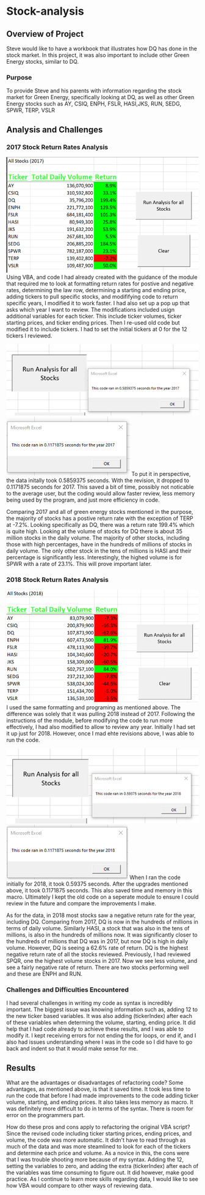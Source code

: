 # Stock-analysis

## Overview of Project
Steve would like to have a workbook that illustrates how DQ has done in the stock market. In this project, it was also important to include other Green Energy stocks, similar to DQ.
### Purpose
To provide Steve and his parents with information regarding the stock market for Green Energy, specifically looking at DQ, as well as other Green Energy stocks such as AY, CSIQ, ENPH, FSLR, HASI,JKS, RUN, SEDG, SPWR, TERP, VSLR

## Analysis and Challenges
### 2017 Stock Return Rates Analysis
![Resources/VBA_Challenge_2017.png](Resources/VBA_Challenge_2017.png) 
Using VBA, and code I had already created with the guidance of the module that required me to look at formatting return rates for postive and negative rates, determining the law row, determining a starting and ending price, adding tickers to pull specific stocks, and modififying code to return specific years, I modified it to work faster. I had also set up a pop up that asks which year I want to review. The modifications included usign additional variables for each ticker. This include ticker volumes, ticker starting prices, and ticker ending prices. Then I re-used old code but modified it to include tickers. I had to set the initial tickers at 0 for the 12 tickers I reviewed.

![Resources/Initial_2017_Speed.png](Resources/Initial_2017_Speed.png) ![Resources/Revised_2017_Speed.png](Resources/Revised_2017_Speed.png) 
To put it in perspective, the data initally took 0.5859375 seconds. With the revision, it dropped to 0.1171875 seconds for 2017. This saved a bit of time, possibly not noticable to the average user, but the coding would allow faster review, less memory being used by the program, and just more efficiency in code.

Comparing 2017 and all of green energy stocks mentioned in the purpose, the majority of stocks has a postive return rate with the exception of TERP at -7.2%.
Looking specifically as DQ, there was a return rate 199.4% which is quite high. Looking at the volume of stocks for DQ there is about 35 million stocks in the daily volume. The majority of other stocks, including those with high percentages, have in the hundreds of millions of stocks in daily volume. The only other stock in the tens of millions is HASI and their percentage is significantly less. Interestingly, the highed volume is for SPWR with a rate of 23.1%. This will prove important later.


### 2018 Stock Return Rates Analysis
![Resources/VBA_Challenge_2018.png](Resources/VBA_Challenge_2018.png)
I used the same formatting and programing as mentioned above. The difference was solely that it was pulling 2018 instead of 2017. Following the instructions of the module, before modifying the code to run more effectively, I had also modified to allow to review any year. Initially I had set it up just for 2018. However, once I mad ehte revisions above, I was able to run the code.

![Resources/Initial_2018_Speed.png](Resources/Initial_2018_Speed.png) ![Resources/Revised_2018_Speed.png](Resources/Revised_2018_Speed.png) 
When I ran the code initially for 2018, it took 0.59375 seconds. After the upgrades mentioned above, it took 0.1171875 seconds. This also saved time and memory in this macro. Ultimately I kept the old code on a seperate module to ensure I could review in the future and compare the improvements I make.

As for the data, in 2018 most stocks saw a negative return rate for the year, including DQ. Comparing from 2017,  DQ is now in the hundreds of millions in terms of daily volume. Similarly  HASI, a stock that was also in the tens of millions, is also in the hundreds of millions now. It was significantly closer to the hundreds of millions that DQ was in 2017, but now DQ is high in daily volume. However, DQ is seeing a 62.6% rate of return. DQ is the highest negative return rate of all the stocks reviewed. Previously, I had reviewed SPQR, one the highest volume stocks in 2017. Now we see less volume, and see a fairly negative rate of return. There are two stocks performing well and these are ENPH and RUN. 


### Challenges and Difficulties Encountered
I had several challenges in writing my code as syntax is incredibly important. The biggest issue was knowing information such as, adding 12 to the new ticker based variables. It was also adding (tickerIndex) after each of these variables when determing the volume, starting, ending price. It did help that I had code already to achieve these results, and I was able to modify it. I kept receiving errors for not ending the for loops, or end if, and I also had issues understanding where I was in the code so I did have to go back and indent so that it would make sense for me.

## Results
What are the advantages or disadvantages of refactoring code?
Some advantages, as mentioned above, is that it saved time. It took less time to run the code that before I had made improvements to the code adding ticker volume, starting, and ending prices. It also takes less memory as macro. It was definitely more difficult to do in terms of the syntax. There is room for error on the programmers part. 

How do these pros and cons apply to refactoring the original VBA script?
Since the revised code including ticker starting prices, ending prices, and volume, the code was more automatic. It didn't have to read through as much of the data and was more steamlined to look for each of the tickers and determine each price and volume. As a novice in this, the cons were that I was trouble shooting more because of my syntax. Adding the 12, setting the variables to zero, and adding the extra (tickerIndex) after each of the variables was time consuming to figure out. It did however, make good practice. As I continue to learn more skills regarding data, I would like to see how VBA would compare to other ways of reviewing data.